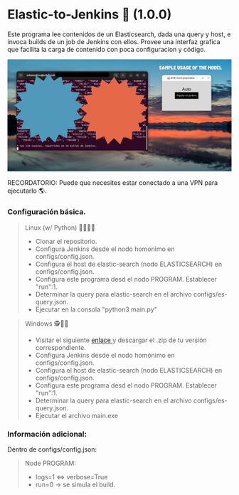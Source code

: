 # Elastic-to-Jenkins 🤖 (1.0.0)
Este programa lee contenidos de un Elasticsearch, dada una query y host, e invoca builds de un job de Jenkins con ellos. 
Provee una interfaz grafica que facilita la carga de contenido con poca configuracion y código.

<img src="readme-imgs/main-window.png" /> 

RECORDATORIO: Puede que necesites estar conectado a una VPN para ejecutarlo 🌎.

### Configuración básica.

> Linux (w/ Python) 🧑‍💻👩‍💻
> - Clonar el repositorio.
> - Configura Jenkins desde el nodo homonimo en configs/config.json.
> - Configura el host de elastic-search (nodo ELASTICSEARCH) en configs/config.json.
> - Configura este programa desd el nodo PROGRAM. Establecer "run":1.
> - Determinar la query para elastic-search en el archivo configs/es-query.json.
> - Ejecutar en la consola "python3 main.py"

> Windows 🕵🕵️‍♀️
> - Visitar el siguiente <a href="https://drive.google.com/drive/"> enlace </a> y descargar el .zip de tu versión correspondiente.
> - Configura Jenkins desde el nodo homónimo en configs/config.json.
> - Configura el host de elastic-search (nodo ELASTICSEARCH) en configs/config.json.
> - Configura este programa desd el nodo PROGRAM. Establecer "run":1.
> - Determinar la query para elastic-search en el archivo configs/es-query.json.
> - Ejecutar el archivo main.exe

### Información adicional:
Dentro de configs/config.json:
> Node PROGRAM: 
> * logs=1 <=> verbose=True
> * run=0 -> se simula el build. 

